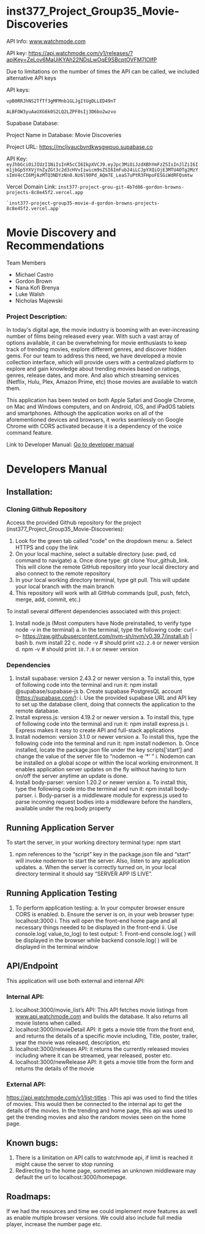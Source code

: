 # inst377_Project_Group35_Movie-Discoveries

API Info: www.watchmode.com

API key: https://api.watchmode.com/v1/releases/?apiKey=ZeLov6MaUiKYAh22NDsLwOqE9SBcptOVFM7lOlfP

Due to limitations on the number of times the API can be called, we included alternative API keys

API keys: 

`vpB0RRJhNS2TfTf3gMFMnb1GLJgItUgDLLED49nT`

`ALBFOW3yuAaUXG6k0S2LQ2LZPF0sIj3D6bo2wzvo`


Supabase Database:

Project Name in Database: Movie Discoveries
    
Project URL: https://mcljyaucbvrdkwsgwpuo.supabase.co

API Key: `eyJhbGciOiJIUzI1NiIsInR5cCI6IkpXVCJ9.eyJpc3MiOiJzdXBhYmFzZSIsInJlZiI6Im1jbGp5YXVjYnZyZGt3c2d3cHVvIiwicm9sZSI6ImFub24iLCJpYXQiOjE3MTU4OTg2MzYsImV4cCI6MjAzMTQ3NDYzNn0.Nz6l90Pd_AQm7E_LeaS7uPtR3FHpoFESGiWdRFQsmtw`

Vercel Domain Link:
    `inst377-project-grou-git-4b7d86-gordon-browns-projects-8c8e45f2.vercel.app`

    `inst377-project-group35-movie-d-gordon-browns-projects-8c8e45f2.vercel.app`
    

    





# Movie Discovery and Recommendations

Team Members 
- Michael Castro
- Gordon Brown
- Nana Kofi Brenya
- Luke Walsh
- Nicholas Majewski

### Project Description:

In today's digital age, the movie industry is booming with an ever-increasing number of films being released every year. With such a vast array of options available, it can be overwhelming for movie enthusiasts to keep track of trending movies, explore different genres, and discover hidden gems. For our team to address this need, we have developed a movie collection interface, which will provide users with a centralized platform to explore and gain knowledge about trending movies based on ratings, genres, release dates, and more. And also which streaming services (Netflix, Hulu, Plex, Amazon Prime, etc) those movies are available to watch them.

This application has been tested on both Apple Safari and Google Chrome, on Mac and Windows computers, and on Android, iOS, and iPadOS tablets and smartphones. Although the application works on all of the aforementioned devices and browsers, it works seamlessly on Google Chrome with CORS activated because it is a dependency of the voice command feature.

Link to Developer Manual: [Go to developer manual ](#dev-man)

# <a name="dev-man"></a> Developers Manual

## Installation:

### Cloning Github Repository 

Access the provided Github repository for the project (inst377_Project_Group35_Movie-Discoveries):
1. Look for the green tab called “code” on the dropdown menu:
    a. Select HTTPS and copy the link
2. On your local machine, select a suitable directory (use: pwd, cd command to navigate)
    a. Once done type: git clone Your_github_link. This will clone the remote GitHub repository into your local directory and also connect to the remote repository
3. In your local working directory terminal, type git pull. This will update your local branch with the main branch
4. This repository will work with all GitHub commands (pull, push, fetch, merge, add, commit, etc.)

To install several different dependencies associated with this project: 
1. Install node.js (Most computers have Node preinstalled, to verify type  node -v in the terminal)
    a. In the terminal, type the following code: curl -o- https://raw.githubusercontent.com/nvm-sh/nvm/v0.39.7/install.sh | bash
    b. nvm install 22
    c. node -v # should print `v22.2.0` or newer version
    d. npm -v # should print `10.7.0` or newer version

### Dependencies
1. Install supabase: version 2.43.2 or newer version
    a. To install this, type of following code into the terminal and run it: npm install @supabase/supabase-js
    b. Create supabase PostgresQL account (https://supabase.com/):
        i. Use the provided supabase URL and API key to set up the database client, doing that connects the application to the remote database.
2. Install express.js: version 4.19.2 or newer version
    a. To install this, type of following code into the terminal and run it: npm install express.js
        i. Express makes it easy to create API and full-stack applications
3. Install nodemon: version 3.1.0 or newer version
    a. To install this, type the following code into the terminal and run it: npm install nodemon.
    b. Once installed, locate the package.json file under the key scripts[‘start’] and change the value of the server file to “nodemon -e ‘*’ ”
        i. Nodemon can be installed on a global scope or within the local working environment. It enables application server updates on the fly without having to turn on/off the server               anytime an update is done.
5. Install body-parser: version 1.20.2 or newer version
    a. To install this, type the following code into the terminal and run it: npm install body-parser.
        i. Body-parser is a middleware module for express.js used to parse incoming request bodies into a middleware before the handlers, available under the req.body property

## Running Application Server

To start the server, in your working directory terminal type: npm start
1. npm references to the “script” key in the package.json file and “start” will invoke nodemon to start the server. Also, listen to any application updates.
    a. When the server is correctly turned on, in your local directory terminal it should say “SERVER APP IS LIVE”.

## Running Application Testing

1. To perform application testing:
    a. In your computer browser ensure CORS is enabled.
    b. Ensure the server is on, in your web browser type: localhost:3000
        i. This will open the front-end home page and all necessary things needed to be displayed in the front-end 
        ii. Use console.log( value_to_log) to test output:
            1. Front-end console.log( ) will be displayed in the browser while backend console.log( ) will be displayed in the terminal window

## API/Endpoint

This application will use both external and internal API:

### Internal API:

1. localhost:3000/movie_list’s API: This API fetches movie listings from www.api.watchmode.com and builds the database. It also returns all movie listens when called.
2. localhost:3000/movieDetail API: it gets a movie title from the front end, and returns the details of a specific movie including, Title, poster, trailer, year the movie was released, description, etc
3. localhost:3000/releases API: it returns the currently released movies including where it can be streamed, year released, poster etc.
4. localhost:3000/newRelease API: it gets a movie title from the form and returns the details of the movie

### External API:

https://api.watchmode.com/v1/list-titles : This api was used to find the titles of movies. This would then be connected to the internal api to get the details of the movies. In the trending and home page, this api was used to get the trending movies and also the random movies seen on the home page. 

## Known bugs:
1. There is a limitation on API calls to watchmode api, if limit is reached it might cause the server to stop running 
2. Redirecting to the home page, sometimes an unknown middleware may default the url to localhost:3000/homepage.

## Roadmaps:
If we had the resources and time we could implement more features as well as enable multiple browser versions. We could also include full media player, increase the number page etc.


